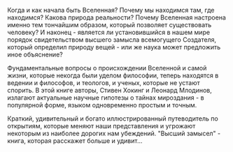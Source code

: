 Когда и как начала быть Вселенная? Почему мы находимся там, где находимся? Какова природа реальности? Почему Вселенная настроена именно тем тончайшим образом, который позволяет существовать человеку? И наконец - является ли установившийся в нашем мире порядок свидетельством высшего замысла всемогущего Создателя, который определил природу вещей - или же наука может предложить иное объяснение?

Фундаментальные вопросы о происхождении Вселенной и самой жизни, которые не­когда были уделом философии, теперь находятся в ведении и философов, и теологов, и ученых, которые не устают спорить. В этой книге авторы, Стивен Хокинг и Леонард Млодинов, излагают актуальные научные гипотезы о тайнах мироздания - в популярной форме, языком одновременно простым и точным.

Краткий, удивительный и богато иллюстрированный путеводитель по открытиям, которые меняют наши представления и угрожают некоторым из наиболее дорогих нам убеждений. "Высший замысел" - книга, которая расскажет больше и удивит...